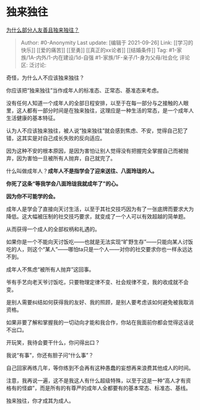 # 独来独往
[为什么部分人友善且独来独往？](https://www.zhihu.com/question/26398755/answer/2139838710)

> Author: #0-Anonymity
> Last update: [编辑于 2021-09-26]
> Link: [[学习的快乐]] [[爱的痛苦]] [[至勇]] [[真正的xx论者]] [[结婚条件]]
> Tag: #1-家族/1A-内外/1-内在建设/1d-自强 #1-家族/1F-亲子/1-身为父母/社会化 
> 评论区:
> 泛讨论:

奇怪，为什么人不应该独来独往？

你应该把“独来独往”当作成年人的标准态、正常态、基准态来考虑。

没有任何人知道一个成年人的全部日程安排，以至于在每一部分与之接触的人眼里，这人都有一部分时间是在独来独往，这理应是一种生活的常态，是一个成年人生活健康的基本特征。

认为人不应该独来独往，被人说“独来独往”就会感到焦虑、不安，觉得自己犯了错，这其实是对自己成长失败的反向适应。

因为这种不安的根本原因，是因为害怕让别人觉得没有把握完全掌握自己而被抛弃，因为害怕一旦被所有人抛弃，自己就完了。

什么叫做成年人？**成年人不是指学会了迎来送往、八面玲珑的人。**

**你死了这条“等我学会八面玲珑我就成年了”的心。**

**因为你不可能学的会。**

成年人是学会了直接向天讨生活，以至于其社交技巧因为有了一张底牌而要求大为降低。这大幅被压制的社交技巧要求，就变成了一个人可以有效超越的简单题。

从而获得一个成人的全部权柄和礼遇的。

如果你是一个不能向天讨饭吃——也就是无法实现“旷野生存”——只能向某人讨饭吃的人，则这个“某人”——哪怕ta只是一个人——对你的社交要求你也一样永远达不到。

成年人不焦虑“被所有人抛弃”这回事。

爷有手艺向老天爷讨饭吃，只要物理定律不变、社会规律不变，我的收成就不会变。

是别人需要纠结如何获得我的友好、我的照顾，是别人要考虑该如何避免被我取消资格。

如果非要了解和掌握我的一切动向才能和我合作，你站在我面前你都会觉得这话说不出口。

开玩笑，我待会要干什么，你问得出口？

我说“有事”，你还有胆子问“什么事”？

自己回家再练几年，等你练到不会再有这种愚蠢的妄想再来浪费其他成人的时间。

注意，我再说一遍，这不是我这人有什么超级特殊，以至于这是一种“高人才有资格有的怪癖”，而是所有的有尊严的成年人全都要有的基本常态、标准态、基线。

独来独往，你才成其为成人。
